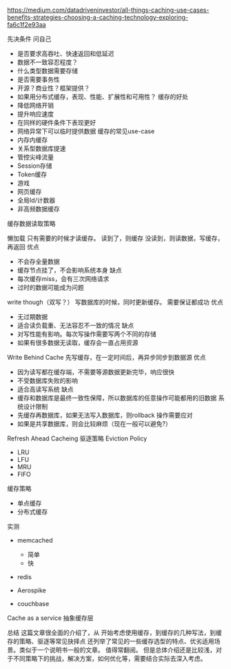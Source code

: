 https://medium.com/datadriveninvestor/all-things-caching-use-cases-benefits-strategies-choosing-a-caching-technology-exploring-fa6c1f2e93aa

先决条件
问自己
* 是否要求高吞吐、快速返回和低延迟
* 数据不一致容忍程度？
* 什么类型数据需要存储
* 是否需要事务性
* 开源？商业性？框架提供？
* 如果用分布式缓存，表现、性能、扩展性和可用性？
缓存的好处
* 降低网络开销
* 提升响应速度
* 在同样的硬件条件下表现更好
* 网络异常下可以临时提供数据
缓存的常见use-case
* 内存内缓存
* 关系型数据库提速
* 管控尖峰流量
* Session存储
* Token缓存
* 游戏
* 网页缓存
* 全局Id/计数器
* 非高频数据缓存


缓存数据读取策略

懒加载
只有需要的时候才读缓存。
读到了，则缓存
没读到，则读数据，写缓存，再返回
优点
* 不会存全量数据
* 缓存节点挂了，不会影响系统本身
缺点
* 每次缓存miss，会有三次网络请求
* 过时的数据可能成为问题

write though（双写？）
写数据库的时候，同时更新缓存。
需要保证都成功
优点
* 无过期数据
* 适合读负载重、无法容忍不一致的情况
缺点
* 对写性能有影响。每次写操作需要写两个不同的存储
* 如果有很多数据无读取，缓存会一直占用资源

Write Behind Cache
先写缓存，在一定时间后，再异步同步到数据源
优点
* 因为读写都在缓存端，不需要等源数据更新完毕，响应很快
* 不受数据库失败的影响
* 适合高读写系统
缺点
* 缓存和数据库是最终一致性保障，所以数据库的任意操作可能都用的旧数据
系统设计限制
* 先缓存再数据库，如果无法写入数据库，则rollback 操作需要应对
* 如果是共享数据库，则会比较麻烦（现在一般可以避免?）

Refresh Ahead Cacheing
驱逐策略 Eviction Policy

* LRU
* LFU
* MRU
* FIFO

缓存策略

* 单点缓存
* 分布式缓存

实测
* memcached
    * 简单
    * 快

* redis
* Aerospike
* couchbase

Cache as a service
抽象缓存层

总结
这篇文章很全面的介绍了，从 开始考虑使用缓存，到缓存的几种写法，到缓存的策略、驱逐等常见抉择点
还列举了常见的一些缓存选型的特点、优劣适用场景。类似于一个说明书一般的文章。
值得常翻阅。
但是总体介绍还是比较浅，对于不同策略下的挑战，解决方案，如何优化等，需要结合实际去深入考虑。



